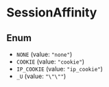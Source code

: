 # SessionAffinity

## Enum

* `NONE` (value: `"none"`)
* `COOKIE` (value: `"cookie"`)
* `IP_COOKIE` (value: `"ip_cookie"`)
* `_U` (value: `"\"\""`)
